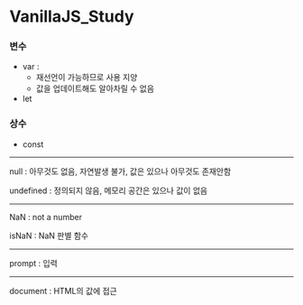 # VanillaJS_Study

### 변수
+ var : 
  + 재선언이 가능하므로 사용 지양
  + 값을 업데이트해도 알아차릴 수 없음
+ let

### 상수
+ const 
___

null : 아무것도 없음, 자연발생 불가, 값은 있으나 아무것도 존재안함

undefined : 정의되지 않음, 메모리 공간은 있으나 값이 없음
___

NaN : not a number

isNaN : NaN 판별 함수
___

prompt : 입력
___

document : HTML의 값에 접근
